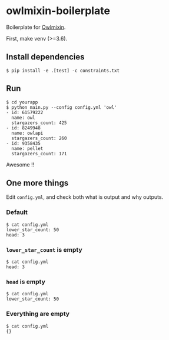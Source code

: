 # owlmixin-boilerplate

Boilerplate for [Owlmixin](https://github.com/tadashi-aikawa/owlmixin).

First, make venv (>=3.6).

## Install dependencies

```
$ pip install -e .[test] -c constraints.txt
```

## Run

```
$ cd yourapp
$ python main.py --config config.yml 'owl'
- id: 61579222
  name: owl
  stargazers_count: 425
- id: 8249948
  name: owlapi
  stargazers_count: 260
- id: 9358435
  name: pellet
  stargazers_count: 171
```

Awesome !!

## One more things

Edit `config.yml`, and check both what is output and why outputs.

### Default

```
$ cat config.yml
lower_star_count: 50
head: 3
```

### `lower_star_count` is empty

```
$ cat config.yml
head: 3
```

### `head` is empty

```
$ cat config.yml
lower_star_count: 50
```

### Everything are empty

```
$ cat config.yml
{}
```